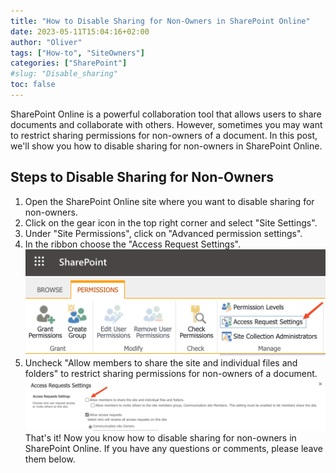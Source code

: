 ```yaml
---
title: "How to Disable Sharing for Non-Owners in SharePoint Online"
date: 2023-05-11T15:04:16+02:00
author: "Oliver"
tags: ["How-to", "SiteOwners"]
categories: ["SharePoint"]
#slug: "Disable_sharing"
toc: false
---
```


SharePoint Online is a powerful collaboration tool that allows users to share documents and collaborate with others. However, sometimes you may want to restrict sharing permissions for non-owners of a document. In this post, we'll show you how to disable sharing for non-owners in SharePoint Online.

## Steps to Disable Sharing for Non-Owners

1. Open the SharePoint Online site where you want to disable sharing for non-owners.
2. Click on the gear icon in the top right corner and select "Site Settings".
3. Under "Site Permissions", click on "Advanced permission settings".
4. In the ribbon choose the "Access Request Settings".
![Permission Ribbon](Permissions.png)
5. Uncheck "Allow members to share the site and individual files and folders" to restrict sharing permissions for non-owners of a document.
![Disable sharing for members](Disable_Member-sharing.png)
That's it! Now you know how to disable sharing for non-owners in SharePoint Online. If you have any questions or comments, please leave them below.